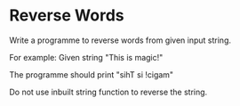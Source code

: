 # Reverse Words

Write a programme to reverse words from given input string.

For example:
Given string "This is magic!"

The programme should print "sihT si !cigam"

Do not use inbuilt string function to reverse the string.
